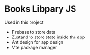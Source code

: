 # Books Libpary JS
 
Used in this project
- Firebase to store data
- Zustand to store state inside the app
- Ant design for app design
- Vite package manager
